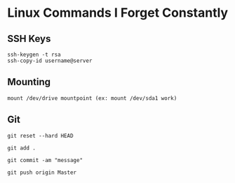 # Linux Commands I Forget Constantly

## SSH Keys
```
ssh-keygen -t rsa
ssh-copy-id username@server
```

## Mounting
```
mount /dev/drive mountpoint (ex: mount /dev/sda1 work)
```

## Git
```
git reset --hard HEAD

git add .

git commit -am "message"

git push origin Master
```
